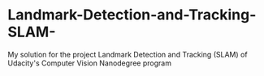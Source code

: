 # Landmark-Detection-and-Tracking-SLAM-
My solution for the project Landmark Detection and Tracking (SLAM) of Udacity's Computer Vision Nanodegree program
